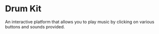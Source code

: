 # Drum Kit

An interactive platform that allows you to play music by clicking on various buttons and sounds provided.
